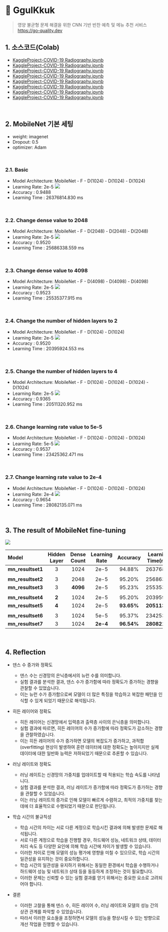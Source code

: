 # :pushpin: GgulKkuk
>영양 불균형 문제 해결을 위한 CNN 기반 반찬 예측 및 메뉴 추천 서비스
>https://go-quality.dev  

## 1. 소스코드(Colab)
- [KaggleProject-COVID-19 Radiography.ipynb](https://colab.research.google.com/drive/1L6PIqXr90Z5dmQ6rOFfv8pmAqIsb8Zs5#scrollTo=YYHdRwx4S1Is)
- [KaggleProject-COVID-19 Radiography.ipynb](https://colab.research.google.com/drive/1L6PIqXr90Z5dmQ6rOFfv8pmAqIsb8Zs5#scrollTo=YYHdRwx4S1Is)
- [KaggleProject-COVID-19 Radiography.ipynb](https://colab.research.google.com/drive/1L6PIqXr90Z5dmQ6rOFfv8pmAqIsb8Zs5#scrollTo=YYHdRwx4S1Is)
- [KaggleProject-COVID-19 Radiography.ipynb](https://colab.research.google.com/drive/1L6PIqXr90Z5dmQ6rOFfv8pmAqIsb8Zs5#scrollTo=YYHdRwx4S1Is)
- [KaggleProject-COVID-19 Radiography.ipynb](https://colab.research.google.com/drive/1L6PIqXr90Z5dmQ6rOFfv8pmAqIsb8Zs5#scrollTo=YYHdRwx4S1Is)
- [KaggleProject-COVID-19 Radiography.ipynb](https://colab.research.google.com/drive/1L6PIqXr90Z5dmQ6rOFfv8pmAqIsb8Zs5#scrollTo=YYHdRwx4S1Is)
- [KaggleProject-COVID-19 Radiography.ipynb](https://colab.research.google.com/drive/1L6PIqXr90Z5dmQ6rOFfv8pmAqIsb8Zs5#scrollTo=YYHdRwx4S1Is)
- [KaggleProject-COVID-19 Radiography.ipynb](https://colab.research.google.com/drive/1L6PIqXr90Z5dmQ6rOFfv8pmAqIsb8Zs5#scrollTo=YYHdRwx4S1Is)

</br>

## 2. MobileNet 기본 세팅
- weight: imagenet
- Dropout: 0.5
- optimizer: Adam

</br>

### 2.1. Basic
- Model Architecture: MobileNet - F - D(1024) - D(1024) - D(1024)
- Learning Rate: 2e-5
![](./Graph/1.png)
- Accuracy : 0.9488
- Learning Time : 26376814.830 ms
</br>

### 2.2. Change dense value to 2048
- Model Architecture: MobileNet - F - D(2048) - D(2048) - D(2048)
- Learning Rate: 2e-5
![](./Graph/2.png)
- Accuracy : 0.9520
- Learning Time : 25686338.559 ms

</br>

### 2.3. Change dense value to 4098
- Model Architecture: MobileNet - F - D(4098) - D(4098) - D(4098)
- Learning Rate: 2e-5
![](./Graph/3.png)
- Accuracy : 0.9523
- Learning Time : 25535377.915 ms

</br>

### 2.4. Change the number of hidden layers to 2
- Model Architecture: MobileNet - F - D(1024) - D(1024)
- Learning Rate: 2e-5
![](./Graph/4.png)
- Accuracy : 0.9520
- Learning Time : 20395924.553 ms

</br>

### 2.5. Change the number of hidden layers to 4
- Model Architecture: MobileNet - F - D(1024) - D(1024) - D(1024) - D(1024)
- Learning Rate: 2e-5
![](./Graph/5.png)
- Accuracy : 0.9365
- Learning Time : 20511320.952 ms

</br>

### 2.6. Change learning rate value to 5e-5
- Model Architecture: MobileNet - F - D(1024) - D(1024) - D(1024)
- Learning Rate: 5e-5
![](./graph/6.png)
- Accuracy : 0.9537
- Learning Time : 23425362.471 ms

</br>

### 2.7. Change learning rate value to 2e-4
- Model Architecture: MobileNet - F - D(1024) - D(1024) - D(1024)
- Learning Rate: 2e-4
![](./Graph/7.png)
- Accuracy : 0.9654
- Learning Time : 28082135.071 ms

</br>

## 3. The result of MobileNet fine-tuning

![](./Graph/The_result_of_MobileNet_fine_tuning.png)

| Model | Hidden Layer | Dense Count | Learning Rate | Accuracy | Learning Time(ms) | 
| :-- | :-: | :-: | :-: | :-: | :-: |
| **mn_resultset1** | 3 | 1024 | 2e-5 | 94.88% | 26376814 |
|  |  |  |  |  |  |
| **mn_resultset2** | 3 | 2048 | 2e-5 | 95.20% | 25686338 |
| **mn_resultset3** | 3 | **4096** | 2e-5 | 95.23% | 25535377 |
|  |  |  |  |  |  |
| **mn_resultset4** | **2** | 1024 | 2e-5 | 95.20% | 20395924 |
| **mn_resultset5** | **4** | 1024 | 2e-5 | **93.65%** | **20511320** |
|  |  |  |  |  |  |
| **mn_resultset6** | 3 | 1024 | 5e-5 | 95.37% | 23425362 |
| **mn_resultset7** | 3 | 1024 | **2e-4** | **96.54%** | **28082135** |


</br>

## 4. Reflection

- 덴스 수 증가와 정확도
	- 덴스 수는 신경망의 은닉층에서의 뉴런 수를 의미합니다.
	- 실험 결과를 분석한 결과, 덴스 수가 증가함에 따라 정확도가 증가하는 경향을 관찰할 수 있었습니다.
	- 이는 뉴런 수가 증가함으로써 모델이 더 많은 특징을 학습하고 복잡한 패턴을 인식할 수 있게 되었기 때문으로 해석됩니다.

- 히든 레이어와 정확도
	- 히든 레이어는 신경망에서 입력층과 출력층 사이의 은닉층을 의미합니다. 
	- 실험 결과에 따르면, 히든 레이어의 수가 증가함에 따라 정확도가 감소하는 경향을 관찰하였습니다. 
	- 이는 히든 레이어의 수가 증가하면 모델의 복잡도가 증가하고, 과적합(overfitting) 현상이 발생하여 훈련 데이터에 대한 정확도는 높아지지만 실제 데이터에 대한 일반화 능력은 저하되었기 때문으로 추론할 수 있습니다.

- 러닝 레이트와 정확도
	- 러닝 레이트는 신경망의 가중치를 업데이트할 때 적용되는 학습 속도를 나타냅니다. 
	- 실험 결과를 분석한 결과, 러닝 레이트가 증가함에 따라 정확도가 증가하는 경향을 관찰할 수 있었습니다. 
	- 이는 러닝 레이트의 증가로 인해 모델이 빠르게 수렴하고, 최적의 가중치를 찾는 데에 더 효율적으로 수행되었기 때문으로 판단됩니다.

- 학습 시간의 불규칙성
	- 학습 시간의 차이는 서로 다른 계정으로 학습시킨 결과에 의해 발생한 문제로 해석됩니다. 
	- 서로 다른 계정으로 학습을 진행할 경우, 하드웨어 성능, 네트워크 상태, 데이터 처리 속도 등 다양한 요인에 의해 학습 시간에 차이가 발생할 수 있습니다.
	- 이러한 차이로 인해 모델의 성능 평가에 영향을 미칠 수 있으므로, 학습 시간의 일관성을 유지하는 것이 중요하합니다. 
	- 학습 시간의 일관성을 유지하기 위해서는 동일한 환경에서 학습을 수행하거나 하드웨어 성능 및 네트워크 상태 등을 동등하게 조정하는 것이 필요합니다. 
	- 이러한 문제는 신뢰할 수 있는 실험 결과를 얻기 위해서는 중요한 요소로 고려되어야 합니다.

- 결론
	- 이러한 고찰을 통해 덴스 수, 히든 레이어 수, 러닝 레이트와 모델의 성능 간의 상관 관계를 파악할 수 있었습니다. 
	- 따라서 이러한 요소들을 조정하면서 모델의 성능을 향상시킬 수 있는 방향으로 개선 작업을 진행할 수 있습니다.